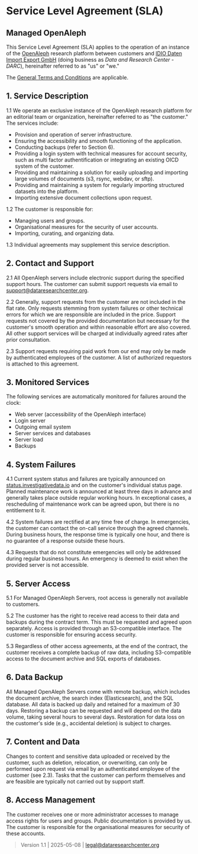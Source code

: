 # Service Level Agreement (SLA)

## Managed OpenAleph

This Service Level Agreement (SLA) applies to the operation of an instance of the [OpenAleph](https://openaleph.org/) research platform between customers and [IDIO Daten Import Export GmbH](https://dataresearchcenter.org) (doing business as _Data and Research Center - DARC_), hereinafter referred to as "us" or "we."

The [General Terms and Conditions](./tos.md) are applicable.

## 1. Service Description

1.1 We operate an exclusive instance of the OpenAleph research platform for an editorial team or organization, hereinafter referred to as "the customer." The services include:

- Provision and operation of server infrastructure.
- Ensuring the accessibility and smooth functioning of the application.
- Conducting backups (refer to Section 6).
- Providing a login system with technical measures for account security, such as multi factor authentification or integrating an existing OICD system of the customer.
- Providing and maintaining a solution for easily uploading and importing large volumes of documents (s3, rsync, webdav, or sftp).
- Providing and maintaining a system for regularly importing structured datasets into the platform.
- Importing extensive document collections upon request.

1.2 The customer is responsible for:

- Managing users and groups.
- Organisational measures for the security of user accounts.
- Importing, curating, and organizing data.

1.3 Individual agreements may supplement this service description.

## 2. Contact and Support

2.1 All OpenAleph servers include electronic support during the specified support hours. The customer can submit support requests via email to [support@dataresearchcenter.org](mailto:support@dataresearchcenter.org).

2.2 Generally, support requests from the customer are not included in the flat rate. Only requests stemming from system failures or other technical errors for which we are responsible are included in the price. Support requests not covered by the provided documentation but necessary for the customer's smooth operation and within reasonable effort are also covered. All other support services will be charged at individually agreed rates after prior consultation.

2.3 Support requests requiring paid work from our end may only be made by authenticated employees of the customer. A list of authorized requestors is attached to this agreement.

## 3. Monitored Services

The following services are automatically monitored for failures around the clock:

- Web server (accessibility of the OpenAleph interface)
- Login server
- Outgoing email system
- Server services and databases
- Server load
- Backups

## 4. System Failures

4.1 Current system status and failures are typically announced on [status.investigativedata.io](https://status.investigativedata.io) and on the customer's individual status page. Planned maintenance work is announced at least three days in advance and generally takes place outside regular working hours. In exceptional cases, a rescheduling of maintenance work can be agreed upon, but there is no entitlement to it.

4.2 System failures are rectified at any time free of charge. In emergencies, the customer can contact the on-call service through the agreed channels. During business hours, the response time is typically one hour, and there is no guarantee of a response outside these hours.

4.3 Requests that do not constitute emergencies will only be addressed during regular business hours. An emergency is deemed to exist when the provided server is not accessible.

## 5. Server Access

5.1 For Managed OpenAleph Servers, root access is generally not available to customers.

5.2 The customer has the right to receive read access to their data and backups during the contract term. This must be requested and agreed upon separately. Access is provided through an S3-compatible interface. The customer is responsible for ensuring access security.

5.3 Regardless of other access agreements, at the end of the contract, the customer receives a complete backup of raw data, including S3-compatible access to the document archive and SQL exports of databases.

## 6. Data Backup

All Managed OpenAleph Servers come with remote backup, which includes the document archive, the search index (Elasticsearch), and the SQL database. All data is backed up daily and retained for a maximum of 30 days. Restoring a backup can be requested and will depend on the data volume, taking several hours to several days. Restoration for data loss on the customer's side (e.g., accidental deletion) is subject to charges.

## 7. Content and Data

Changes to content and sensitive data uploaded or received by the customer, such as deletion, relocation, or overwriting, can only be performed upon request via email by an authenticated employee of the customer (see 2.3). Tasks that the customer can perform themselves and are feasible are typically not carried out by support staff.

## 8. Access Management

The customer receives one or more administrator accesses to manage access rights for users and groups. Public documentation is provided by us. The customer is responsible for the organisational measures for security of these accounts.


> Version 1.1 | 2025-05-08 | [legal@dataresearchcenter.org](mailto:legal@dataresearchcenter.org)
